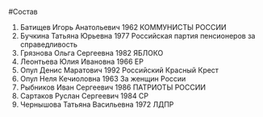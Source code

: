 #Состав
1. Батищев Игорь Анатольевич 1962 КОММУНИСТЫ РОССИИ
2. Бучкина Татьяна Юрьевна 1977 Российская партия пенсионеров за справедливость
3. Грязнова Ольга Сергеевна 1982 ЯБЛОКО
4. Леонтьева Юлия Ивановна 1966 ЕР
5. Опул Денис Маратович 1992 Российский Красный Крест
6. Опул Неля Кечиоловна 1963 За женщин России
7. Рыбников Иван Сергеевич 1986 ПАТРИОТЫ РОССИИ
8. Сартаков Руслан Сергеевич 1984 СР
9. Чернышова Татьяна Васильевна 1972 ЛДПР
